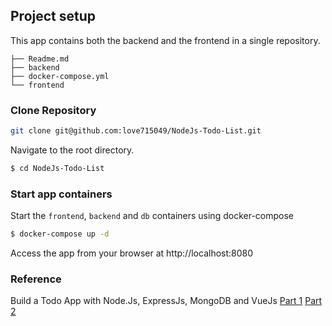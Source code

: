 ## Project setup
This app contains both the backend and the frontend in a single repository.
```	
├── Readme.md
├── backend
├── docker-compose.yml
└── frontend
```

### Clone Repository

```bash
git clone git@github.com:love715049/NodeJs-Todo-List.git
```

Navigate to the root directory.

```bash
$ cd NodeJs-Todo-List
```
### Start app containers

Start the `frontend`, `backend` and `db` containers using docker-compose

```	bash
$ docker-compose up -d 
```
Access the app from your browser at http://localhost:8080

### Reference 
Build a Todo App with Node.Js, ExpressJs, MongoDB and VueJs 
[Part 1](https://dev.to/abiodunjames/build-a-todo-app-with-nodejs-expressjs-mongodb-and-vuejs--part-1--29n7)
[Part 2](https://dev.to/abiodunjames/build-a-todo-app-with-nodejs-expressjs-mongodb-and-vuejs--part-2--3k11)